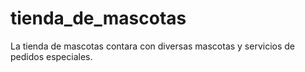 # tienda_de_mascotas
La tienda de mascotas contara con diversas mascotas y servicios de pedidos especiales.
